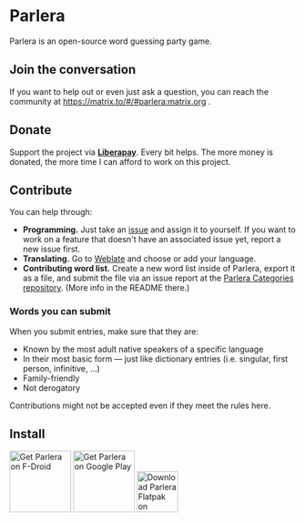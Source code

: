 # Parlera

Parlera is an open-source word guessing party game.

## Join the conversation

If you want to help out or even just ask a question, you can reach the community at https://matrix.to/#/#parlera:matrix.org .

## Donate
Support the project via **[Liberapay](https://liberapay.com/Parlera/)**. Every bit helps. The more money is donated, the more time I can afford to work on this project.

## Contribute

You can help through:

- **Programming.** Just take an [issue](https://gitlab.com/enjoyingfoss/parlera/-/issues) and assign it to yourself. If you want to work on a feature that doesn't have an associated issue yet, report a new issue first.
- **Translating.** Go to [Weblate](https://hosted.weblate.org/projects/parlera/) and choose or add your language.
- **Contributing word list.** Create a new word list inside of Parlera, export it as a file, and submit the file via an issue report at the [Parlera Categories repository](https://gitlab.com/enjoyingfoss/parlera-categories/-/tree/main/). (More info in the README there.)

### Words you can submit

When you submit entries, make sure that they are:

* Known by the most adult native speakers of a specific language
* In their most basic form — just like dictionary entries (i.e. singular, first person, infinitive, ...)
* Family-friendly
* Not derogatory

Contributions might not be accepted even if they meet the rules here.

## Install

[<img src="https://fdroid.gitlab.io/artwork/badge/get-it-on.png"
      alt="Get Parlera on F-Droid"
      height="108">](https://f-droid.org/packages/com.enjoyingfoss.parlera/)
[<img src="https://play.google.com/intl/en_us/badges/images/generic/en-play-badge.png"
      alt="Get Parlera on Google Play"
      height="108">](https://play.google.com/store/apps/details?id=com.enjoyingfoss.parlera)
[<img src="https://www.flathub.org/assets/badges/flathub-badge-en.png" alt="Download Parlera Flatpak on Flathub" height="72">](https://flathub.org/apps/details/com.enjoyingfoss.Parlera)
